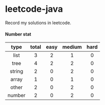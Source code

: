 # leetcode-java
Record my solutions in leetcode.

#### Number stat
| type | total | easy | medium | hard |
| :---: | :-: | :-: | :-: | :-: |
| list | 3 | 2 | 1 | 0 |
| tree | 4 | 2 | 2 | 0 |
| string | 2 | 0 | 2 | 0 |
| array | 1 | 0 | 1 | 0 |
| other | 2 | 0 | 2 | 0 |
| number | 2 | 0 | 2 | 0 |
